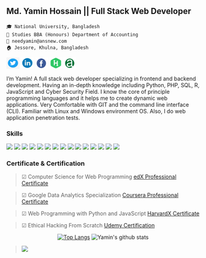 ## Md. Yamin Hossain || Full Stack Web Developer

`🎓 National University, Bangladesh`<br/>
`🏫 Studies BBA (Honours) Department of Accounting`<br/>
`📧 needyamin@ansnew.com`<br/>
`🏠 Jessore, Khulna, Bangladesh`<br/>


<a href="https://www.twitter.com/needyamin" target="_blank">
    <img src="img/twitter.png" width="34" height="30" alt="Twitter"/></a> 

<a href="https://linkedin.com/in/needyamin" target="_blank">
    <img src="img/in.png" width="33" height="30" alt="Linkedin"/></a> 

<a href="https://facebook.com/needyaminofficial" target="_blank">
	<img src="img/facebook.png" width="33" height="30" alt="Facebook"/></a> 
	

<a href="https://www.hackerrank.com/needyamin" target="_blank">
	<img src="img/hackerrank.png" width="33" height="30" alt="hackerrank"/></a> 	


<a href="https://www.ansnew.com/" target="_blank">
	<img src="img/ansnew.png" width="33" height="30" alt="ANSNEW"/></a> 	
	
	
I’m Yamin! A full stack web developer specializing in frontend and backend development. Having an in-depth knowledge including Python, PHP, SQL, R, JavaScript and Cyber Security Field. I know the core of principle programming languages and it helps me to create dynamic web applications. Very Comfortable with GIT and the command line interface (CLI). Familiar with Linux and Windows environment OS. Also, I do web application penetration tests.

### Skills

<p>
  <img src="https://img.shields.io/badge/Python 3.9+-★★★★★-306998" />
  <img src="https://img.shields.io/badge/PHP 8.0+-★★★★★-ff7821" />
  <img src="https://img.shields.io/badge/JavaScript-★★★★★-important" />
  <img src="https://img.shields.io/badge/SQL-★★★★★-F29111" />
  <img src="https://img.shields.io/badge/R-★★★★★-R29111" />
  <img src="https://img.shields.io/badge/SQLite 3.37+-★★★★★-S29111" />
  <img src="https://img.shields.io/badge/jQuery 3.6+-★★★★★-00758F" />   
  <img src="https://img.shields.io/badge/BootStrap v5.0+-★★★★★-563d7c" />
  <img src="https://img.shields.io/badge/Flask 2.0+-★★★★★-important" />
  <img src="https://img.shields.io/badge/Django 3.2+-★★★★★-092e20" />
  <img src="https://img.shields.io/badge/HTML5-★★★★★-ff7851" /> 
  <img src="https://img.shields.io/badge/CSS3-★★★★★-44b2fb" /> 
  <img src="https://img.shields.io/badge/SCSS-★★★★★-CD6799" />
  <img src="https://img.shields.io/badge/Git 2.31+-★★★★★-F1502F" />
  <img src="https://img.shields.io/badge/Github-★★★★★-6e5494" />
    
</p>

### Certificate & Certification 
>☑ Computer Science for Web Programming <a href="https://credentials.edx.org/credentials/e2b22effee6c4798a9720b82d8083a36/" target="_blank"> edX Professional Certificate</a>

>☑ Google Data Analytics Specialization <a href="https://www.coursera.org/account/accomplishments/specialization/certificate/LE3U3PBB8U2L" target="_blank"> Coursera Professional Certificate</a>

>☑ Web Programming with Python and JavaScript <a href="https://cs50.harvard.edu/certificates/5297b1cd-74c6-4796-906b-f2d594fb4c74" target="_blank"> HarvardX Certificate</a>


>☑ Ethical Hacking From Scratch <a href="https://www.udemy.com/certificate/UC-7413dcc1-3727-4103-84ed-5c56e2df932b/" target="_blank"> Udemy Certification</a>


<div align="center">
	
[![Top Langs](https://github-readme-stats.vercel.app/api/top-langs/?username=needyamin&layout=compact)](https://github.com/anuraghazra/github-readme-stats)
![Yamin's github stats](https://github-readme-stats.vercel.app/api/?username=needyamin&show_icons=true&title_color=1F75C8&icon_color=2AA410&text_color=043667&bg_color=ffffff)
	
</div>


> ![](https://komarev.com/ghpvc/?username=needyamin&color=brightgreen&style=flat-square)
